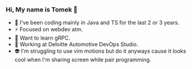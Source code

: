 ### Hi, My name is Tomek 👋 

- 🔭 I've been coding mainly in Java and TS for the last 2 or 3 years.
- ⚡ Focused on webdev atm.
- 🌱 Want to learn gRPC.
- 💼 Working at Deloitte Automotive DevOps Studio.
- 👽 I'm struggling to use vim motions but do it anyways cause it looks cool when I'm sharing screen while pair programming.
